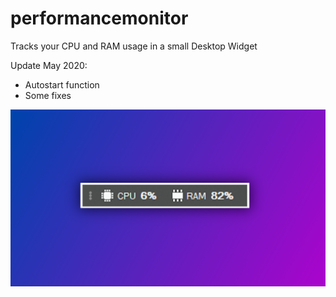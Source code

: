 # performancemonitor
Tracks your CPU and RAM usage in a small Desktop Widget

Update May 2020:
+ Autostart function
+ Some fixes

![alt text](thumbnail.png)
